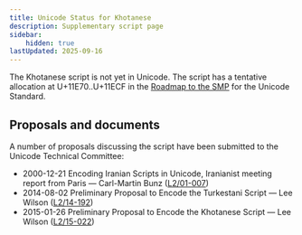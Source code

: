 ```yaml
---
title: Unicode Status for Khotanese
description: Supplementary script page
sidebar:
    hidden: true
lastUpdated: 2025-09-16
---
```


The Khotanese script is not yet in Unicode. The script has a tentative allocation at U+11E70..U+11ECF in the [Roadmap to the SMP](http://www.unicode.org/roadmaps/smp/) for the Unicode Standard.

## Proposals and documents

A number of proposals discussing the script have been submitted to the Unicode Technical Committee:
- 2000-12-21 Encoding Iranian Scripts in Unicode, Iranianist meeting report from Paris — Carl-Martin Bunz ([L2/01-007](http://www.unicode.org/cgi-bin/GetMatchingDocs.pl?L2/01-007))
- 2014-08-02 Preliminary Proposal to Encode the Turkestani Script — Lee Wilson ([L2/14-192](http://www.unicode.org/cgi-bin/GetMatchingDocs.pl?L2/14-192))
- 2015-01-26 Preliminary Proposal to Encode the Khotanese Script — Lee Wilson ([L2/15-022](http://www.unicode.org/cgi-bin/GetMatchingDocs.pl?L2/15-022))
